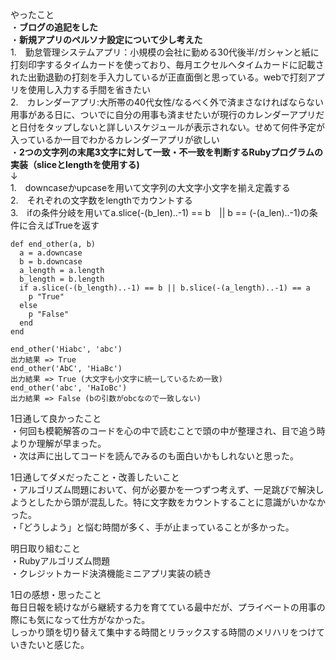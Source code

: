 やったこと<br>
・**ブログの追記をした**<br>
・**新規アプリのペルソナ設定について少し考えた**<br>
1.　勤怠管理システムアプリ：小規模の会社に勤める30代後半/ガシャンと紙に打刻印字するタイムカードを使っており、毎月エクセルへタイムカードに記載された出勤退勤の打刻を手入力しているが正直面倒と思っている。webで打刻アプリを使用し入力する手間を省きたい<br>
2.　カレンダーアプリ:大所帯の40代女性/なるべく外で済まさなければならない用事がある日に、ついでに自分の用事も済ませたいが現行のカレンダーアプリだと日付をタップしないと詳しいスケジュールが表示されない。せめて何件予定が入っているか一目でわかるカレンダーアプリが欲しい<br>
・**2つの文字列の末尾3文字に対して一致・不一致を判断するRubyプログラムの実装（sliceとlengthを使用する)**<br>
↓<br>
1.　downcaseかupcaseを用いて文字列の大文字小文字を揃え定義する<br>
2.　それぞれの文字数をlengthでカウントする<br>
3.　ifの条件分岐を用いてa.slice(-(b_len)..-1) == b　|| b == (-(a_len)..-1)の条件に合えばTrueを返す<br>
```
def end_other(a, b)
  a = a.downcase
  b = b.downcase
  a_length = a.length
  b_length = b.length
  if a.slice(-(b_length)..-1) == b || b.slice(-(a_length)..-1) == a
    p "True"
  else
    p "False"
  end
end

end_other('Hiabc', 'abc')
出力結果 => True 
end_other('AbC', 'HiaBc')
出力結果 => True (大文字も小文字に統一しているため一致)
end_other('abc', 'HaIoBc')
出力結果 => False (bの引数がobcなので一致しない)
```

1日通して良かったこと<br>
・何回も模範解答のコードを心の中で読むことで頭の中が整理され、目で追う時よりか理解が早まった。<br>
・次は声に出してコードを読んでみるのも面白いかもしれないと思った。

1日通してダメだったこと・改善したいこと<br>
・アルゴリズム問題において、何が必要かを一つずつ考えず、一足跳びで解決しようとしたから頭が混乱した。特に文字数をカウントすることに意識がいかなかった。<br>
・「どうしよう」と悩む時間が多く、手が止まっていることが多かった。<br>

明日取り組むこと<br>
・Rubyアルゴリズム問題<br>
・クレジットカード決済機能ミニアプリ実装の続き<br>

1日の感想・思ったこと<br>
毎日日報を続けながら継続する力を育てている最中だが、プライベートの用事の際にも気になって仕方がなかった。<br>
しっかり頭を切り替えて集中する時間とリラックスする時間のメリハリをつけていきたいと感じた。<br>

